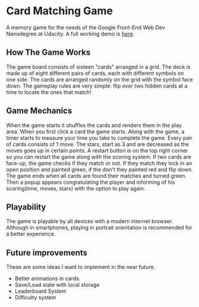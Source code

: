# Card Matching Game

A memory game for the needs of the Google Front-End Web Dev Nanodegree at Udacity.
A full working demo is [here](https://codepen.io/JohnRin/full/pLJMoy/).

## How The Game Works

The game board consists of sixteen "cards" arranged in a grid. The deck is made up of eight different pairs of cards, each with different symbols on one side. The cards are arranged randomly on the grid with the symbol face down. The gameplay rules are very simple: flip over two hidden cards at a time to locate the ones that match!

## Game Mechanics

When the game starts it shuffles the cards and renders them in the play area. When you first click a card the game starts.
Along with the game, a timer starts to measure your time you take to complete the game. Every pair of cards consists of 1 move.
The stars, start as 3 and are decreased as the moves goes up in certain points. A restart button is on the top right corner so you
can restart the game along with the scoring system. If two cards are face-up, the game checks if they match or not. If they match they
lock in an open position and painted green, if the don't they painted red and flip down. The game ends when all cards are found their matches
and turned green. Then a popup appears congratulating the player and informing of his scoring(time, moves, stars) with the option to play again.

## Playability

The game is playable by all devices with a modern internet browser. Although in smartphones, playing in portrait orientation is recommended for a better experience.

## Future improvements

These are some ideas I want to implement in the near future.

* Better animations in cards.
* Save/Load state with local storage
* Leaderboard System
* Difficulty system